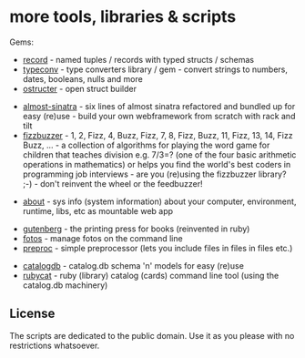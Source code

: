 # more tools, libraries & scripts

Gems:

- [record](record)  - named tuples / records with typed structs / schemas
- [typeconv](typeconv)   - type converters library / gem - convert strings to numbers, dates, booleans, nulls and more
- [ostructer](ostructer)   - open struct builder

<!-- break -->
- [almost-sinatra](almost-sinatra) - six lines of almost sinatra refactored and bundled up for easy (re)use - build your own webframework from scratch with rack and tilt
- [fizzbuzzer](fizzbuzzer)  -  1, 2, Fizz, 4, Buzz, Fizz, 7, 8, Fizz, Buzz, 11, Fizz, 13, 14, Fizz Buzz, ... - a collection of algorithms for playing the word game for children that teaches division e.g. 7/3=? (one of the four basic arithmetic operations in mathematics) or helps you find the world's best coders in programming job interviews - are you (re)using the fizzbuzzer library? ;-) - don't reinvent the wheel or the feedbuzzer!


<!-- break -->
- [about](about) -  sys info (system information) about your computer, environment, runtime, libs, etc as mountable web app


<!-- break -->

- [gutenberg](gutenberg)  - the printing press for books (reinvented in ruby)
- [fotos](fotos)  - manage fotos on the command line
- [preproc](preproc)   - simple preprocessor (lets you include files in files in files etc.)


<!-- break -->
- [catalogdb](catalogdb)  - catalog.db schema 'n' models for easy (re)use
- [rubycat](rubycat)  - ruby (library) catalog (cards) command line tool (using the catalog.db machinery)




## License

The scripts are dedicated to the public domain.
Use it as you please with no restrictions whatsoever.

